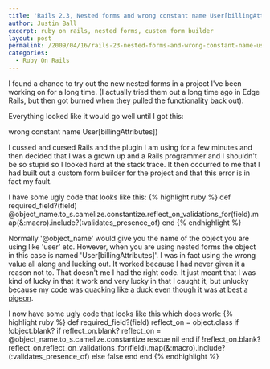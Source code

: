 ```yaml
---
title: 'Rails 2.3, Nested forms and wrong constant name User[billingAttributes])'
author: Justin Ball
excerpt: ruby on rails, nested forms, custom form builder
layout: post
permalink: /2009/04/16/rails-23-nested-forms-and-wrong-constant-name-userbillingattributes/
categories:
  - Ruby On Rails
---
```


I found a chance to try out the new nested forms in a project I've been working on for a long time.  (I actually tried them out a long time ago in Edge Rails, but then got burned when they pulled the functionality back out).

Everything looked like it would go well until I got this:

wrong constant name User[billingAttributes])

I cussed and cursed Rails and the plugin I am using for a few minutes and then decided that I was a grown up and a Rails programmer and I shouldn't be so stupid so I looked hard at the stack trace.  It then occurred to me that I had built out a custom form builder for the project and that this error is in fact my fault.

I have some ugly code that looks like this:
{% highlight ruby %}
  def required_field?(field)
    @object_name.to_s.camelize.constantize.reflect_on_validations_for(field).map(&:macro).include?(:validates_presence_of)
  end
{% endhighlight %}

Normally '@object_name' would give you the name of the object you are using like 'user' etc.  However, when you are using nested forms the object in this case is named 'User[billingAttributes]'.  I was in fact using the wrong value all along and lucking out.  It worked because I had never given it a reason not to.  That doesn't me I had the right code.  It just meant that I was kind of lucky in that it work and very lucky in that I caught it, but unlucky because my <a href="http://en.wikipedia.org/wiki/Duck_typing">code was quacking like a duck even though it was at best a pigeon</a>.

I now have some ugly code that looks like this which does work:
{% highlight ruby %}
  def required_field?(field)
    reflect_on = object.class if !object.blank?
    if reflect_on.blank?
      reflect_on = @object_name.to_s.camelize.constantize rescue nil
    end
    if !reflect_on.blank?
      reflect_on.reflect_on_validations_for(field).map(&:macro).include?(:validates_presence_of)
    else
      false
    end
  end
{% endhighlight %}